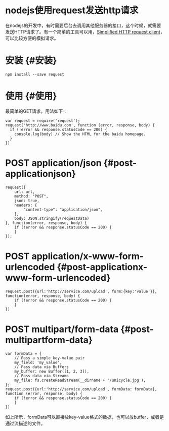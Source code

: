# nodejs使用request发送http请求

在nodejs的开发中，有时需要后台去调用其他服务器的接口，这个时候，就需要发送HTTP请求了。有一个简单的工具可以用，[Simplified HTTP request client](https://github.com/request/request)，可以比较方便的模拟请求。

# 安装 {#安装}

```
npm install --save request
```

# 使用 {#使用}

最简单的GET请求，用法如下：

```
var request = require('request');
request('http://www.baidu.com', function (error, response, body) {
  if (!error && response.statusCode == 200) {
    console.log(body) // Show the HTML for the baidu homepage.
  }
})
```

# POST application/json {#post-applicationjson}

```
request({
    url: url,
    method: "POST",
    json: true,
    headers: {
        "content-type": "application/json",
    },
    body: JSON.stringify(requestData)
}, function(error, response, body) {
    if (!error && response.statusCode == 200) {
    }
}); 
```

# POST application/x-www-form-urlencoded {#post-applicationx-www-form-urlencoded}

```
request.post({url:'http://service.com/upload', form:{key:'value'}}, function(error, response, body) {
    if (!error && response.statusCode == 200) {
    }
})
```

# POST multipart/form-data {#post-multipartform-data}

```
var formData = {
    // Pass a simple key-value pair
    my_field: 'my_value',
    // Pass data via Buffers
    my_buffer: new Buffer([1, 2, 3]),
    // Pass data via Streams
    my_file: fs.createReadStream(__dirname + '/unicycle.jpg'),
};
request.post({url:'http://service.com/upload', formData: formData}, function (error, response, body) {  
    if (!error && response.statusCode == 200) {
    }
})
```

如上所示，formData可以直接放key-value格式的数据，也可以放buffer，或者是通过流描述的文件。










